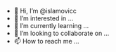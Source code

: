 - 👋 Hi, I’m @islamovicc
- 👀 I’m interested in ...
- 🌱 I’m currently learning ...
- 💞️ I’m looking to collaborate on ...
- 📫 How to reach me ...

<!---
islamovicc/islamovicc is a ✨ special ✨ repository because its `README.md` (this file) appears on your GitHub profile.
You can click the Preview link to take a look at your changes.
--->
